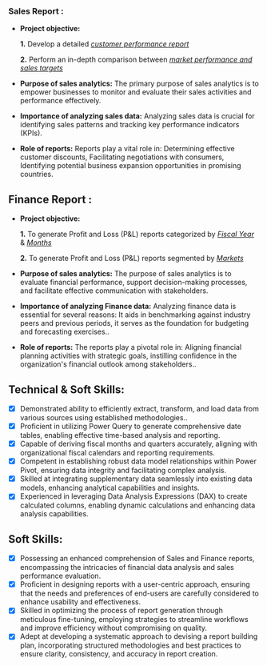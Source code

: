 ### Sales Report :


- **Project objective:** 

    **1.** Develop a detailed _[customer performance report](https://github.com/KirandeepMarala/Excel-Sales_Analysis/blob/main/Customer%20Performance%20Report.pdf)_ 

    **2.** Perform an in-depth comparison between _[market performance and sales targets](https://github.com/KirandeepMarala/Excel-Sales_Analysis/blob/main/Customer%20Performance%20Report.pdf)_

- **Purpose of sales analytics:** The primary purpose of sales analytics is to empower businesses to monitor and evaluate their sales activities and performance effectively.

- **Importance of analyzing sales data:** Analyzing sales data is crucial for identifying sales patterns and tracking key performance indicators (KPIs).

- **Role of reports:** Reports play a vital role in: Determining effective customer discounts, Facilitating negotiations with consumers, Identifying potential business expansion opportunities in promising countries.


## Finance Report :

- **Project objective:** 

    **1.** To generate Profit and Loss (P&L) reports categorized by _[Fiscal Year](https://github.com/KirandeepMarala/Excel-Sales_Analysis/blob/main/P%26L%20Statement%20by%20Fiscal%20Year.pdf)_ & _[Months](https://github.com/KirandeepMarala/Excel-Sales_Analysis/blob/main/P%26L%20Statement%20by%20Months.pdf)_ 

   **2.** To generate Profit and Loss (P&L) reports segmented by _[Markets](https://github.com/KirandeepMarala/Excel-Sales_Analysis/blob/main/P%26L%20Statement%20by%20Markets.pdf)_

- **Purpose of sales analytics:** The purpose of sales analytics is to evaluate financial performance, support decision-making processes, and facilitate effective communication with stakeholders.

- **Importance of analyzing Finance data:** Analyzing finance data is essential for several reasons: It aids in benchmarking against industry peers and previous periods, it serves as the foundation for budgeting and forecasting exercises..

- **Role of reports:** The reports play a pivotal role in: Aligning financial planning activities with strategic goals, instilling confidence in the organization's financial outlook among stakeholders..


## Technical & Soft Skills:
- [x]	Demonstrated ability to efficiently extract, transform, and load data from various sources using established methodologies..
- [x]	Proficient in utilizing Power Query to generate comprehensive date tables, enabling effective time-based analysis and reporting.
- [x]	Capable of deriving fiscal months and quarters accurately, aligning with organizational fiscal calendars and reporting requirements.
- [x]	Competent in establishing robust data model relationships within Power Pivot, ensuring data integrity and facilitating complex analysis.
- [x]	Skilled at integrating supplementary data seamlessly into existing data models, enhancing analytical capabilities and insights.
- [x]	Experienced in leveraging Data Analysis Expressions (DAX) to create calculated columns, enabling dynamic calculations and enhancing data analysis capabilities.

## Soft Skills:
- [x]	Possessing an enhanced comprehension of Sales and Finance reports, encompassing the intricacies of financial data analysis and sales performance evaluation.
- [x]	Proficient in designing reports with a user-centric approach, ensuring that the needs and preferences of end-users are carefully considered to enhance usability and effectiveness.
- [x]	Skilled in optimizing the process of report generation through meticulous fine-tuning, employing strategies to streamline workflows and improve efficiency without compromising on quality.
- [x]	Adept at developing a systematic approach to devising a report building plan, incorporating structured methodologies and best practices to ensure clarity, consistency, and accuracy in report creation.
